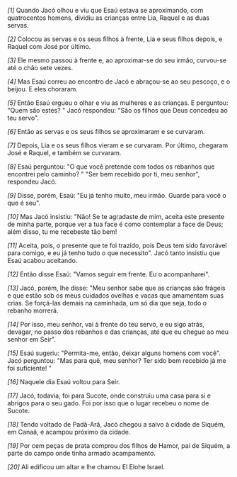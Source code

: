 *[1]* Quando Jacó olhou e viu que Esaú estava se aproximando, com quatrocentos homens, dividiu as crianças entre Lia, Raquel e as duas servas.

*[2]* Colocou as servas e os seus filhos à frente, Lia e seus filhos depois, e Raquel com José por último.

*[3]* Ele mesmo passou à frente e, ao aproximar-se do seu irmão, curvou-se até o chão sete vezes.

*[4]* Mas Esaú correu ao encontro de Jacó e abraçou-se ao seu pescoço, e o beijou. E eles choraram.

*[5]* Então Esaú ergueu o olhar e viu as mulheres e as crianças. E perguntou: "Quem são estes? " Jacó respondeu: "São os filhos que Deus concedeu ao teu servo".

*[6]* Então as servas e os seus filhos se aproximaram e se curvaram.

*[7]* Depois, Lia e os seus filhos vieram e se curvaram. Por último, chegaram José e Raquel, e também se curvaram.

*[8]* Esaú perguntou: "O que você pretende com todos os rebanhos que encontrei pelo caminho? " "Ser bem recebido por ti, meu senhor", respondeu Jacó.

*[9]* Disse, porém, Esaú: "Eu já tenho muito, meu irmão. Guarde para você o que é seu".

*[10]* Mas Jacó insistiu: "Não! Se te agradaste de mim, aceita este presente de minha parte, porque ver a tua face é como contemplar a face de Deus; além disso, tu me recebeste tão bem!

*[11]* Aceita, pois, o presente que te foi trazido, pois Deus tem sido favorável para comigo, e eu já tenho tudo o que necessito". Jacó tanto insistiu que Esaú acabou aceitando.

*[12]* Então disse Esaú: "Vamos seguir em frente. Eu o acompanharei".

*[13]* Jacó, porém, lhe disse: "Meu senhor sabe que as crianças são frágeis e que estão sob os meus cuidados ovelhas e vacas que amamentam suas crias. Se forçá-las demais na caminhada, um só dia que seja, todo o rebanho morrerá.

*[14]* Por isso, meu senhor, vai à frente do teu servo, e eu sigo atrás, devagar, no passo dos rebanhos e das crianças, até que eu chegue ao meu senhor em Seir".

*[15]* Esaú sugeriu: "Permita-me, então, deixar alguns homens com você". Jacó perguntou: "Mas para quê, meu senhor? Ter sido bem recebido já me foi suficiente! "

*[16]* Naquele dia Esaú voltou para Seir.

*[17]* Jacó, todavia, foi para Sucote, onde construiu uma casa para si e abrigos para o seu gado. Foi por isso que o lugar recebeu o nome de Sucote.

*[18]* Tendo voltado de Padã-Arã, Jacó chegou a salvo à cidade de Siquém, em Canaã, e acampou próximo da cidade.

*[19]* Por cem peças de prata comprou dos filhos de Hamor, pai de Siquém, a parte do campo onde tinha armado acampamento.

*[20]* Ali edificou um altar e lhe chamou El Elohe Israel.

